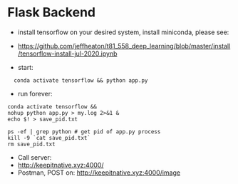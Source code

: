 # Flask Backend

- install tensorflow on your desired system, install miniconda, please see:
- https://github.com/jeffheaton/t81_558_deep_learning/blob/master/install/tensorflow-install-jul-2020.ipynb

- start:
```
  conda activate tensorflow && python app.py
```
- run forever:
```
conda activate tensorflow &&
nohup python app.py > my.log 2>&1 &
echo $! > save_pid.txt
```
```
ps -ef | grep python # get pid of app.py process
kill -9 `cat save_pid.txt`
rm save_pid.txt
```
- Call server:
- http://keepitnative.xyz:4000/
- Postman, POST on: http://keepitnative.xyz:4000/image

